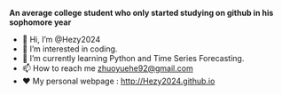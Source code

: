 <strong>An average college student who only started studying on github in his sophomore year</strong>
- 👋 Hi, I’m @Hezy2024
- 👀 I’m interested in coding.
- 🌱 I’m currently learning Python and Time Series Forecasting.
- 📫 How to reach me zhuoyuehe92@gmail.com
- ❤  My personal webpage : http://Hezy2024.github.io
<!---
Hezy2024/Hezy2024 is a ✨ special ✨ repository because its `README.md` (this file) appears on your GitHub profile.
You can click the Preview link to take a look at your changes.
--->
